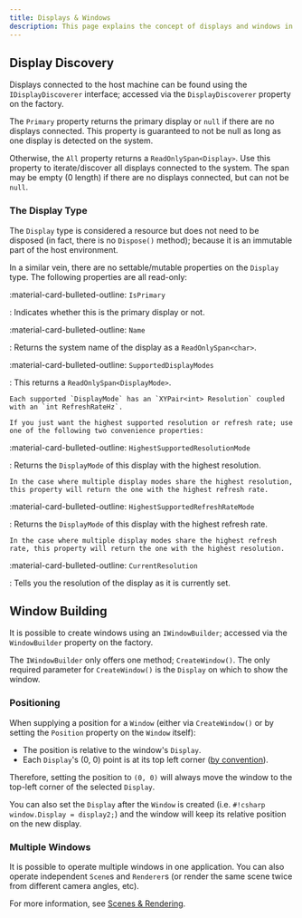 ```yaml
---
title: Displays & Windows
description: This page explains the concept of displays and windows in TinyFFR.
---
```


## Display Discovery

Displays connected to the host machine can be found using the `IDisplayDiscoverer` interface; accessed via the `DisplayDiscoverer` property on the factory.

The `Primary` property returns the primary display or `null` if there are no displays connected. This property is guaranteed to not be null as long as one display is detected on the system.

Otherwise, the `All` property returns a `ReadOnlySpan<Display>`. Use this property to iterate/discover all displays connected to the system. The span may be empty (0 length) if there are no displays connected, but can not be `null`.

### The Display Type

The `Display` type is considered a resource but does not need to be disposed (in fact, there is no `Dispose()` method); because it is an immutable part of the host environment.

In a similar vein, there are no settable/mutable properties on the `Display` type. The following properties are all read-only:

<span class="def-icon">:material-card-bulleted-outline:</span> `IsPrimary`

:   Indicates whether this is the primary display or not.

<span class="def-icon">:material-card-bulleted-outline:</span> `Name`

:   Returns the system name of the display as a `ReadOnlySpan<char>`.

<span class="def-icon">:material-card-bulleted-outline:</span> `SupportedDisplayModes`

:   This returns a `ReadOnlySpan<DisplayMode>`.

	Each supported `DisplayMode` has an `XYPair<int> Resolution` coupled with an `int RefreshRateHz`.

	If you just want the highest supported resolution or refresh rate; use one of the following two convenience properties:

<span class="def-icon">:material-card-bulleted-outline:</span> `HighestSupportedResolutionMode`

:   Returns the `DisplayMode` of this display with the highest resolution.

	In the case where multiple display modes share the highest resolution, this property will return the one with the highest refresh rate.

<span class="def-icon">:material-card-bulleted-outline:</span> `HighestSupportedRefreshRateMode`

:   Returns the `DisplayMode` of this display with the highest refresh rate.

	In the case where multiple display modes share the highest refresh rate, this property will return the one with the highest resolution.

<span class="def-icon">:material-card-bulleted-outline:</span> `CurrentResolution`

:   Tells you the resolution of the display as it is currently set.

## Window Building

It is possible to create windows using an `IWindowBuilder`; accessed via the `WindowBuilder` property on the factory.

The `IWindowBuilder` only offers one method; `CreateWindow()`. The only required parameter for `CreateWindow()` is the `Display` on which to show the window.

### Positioning

When supplying a position for a `Window` (either via `CreateWindow()` or by setting the `Position` property on the `Window` itself):

* The position is relative to the window's `Display`.
* Each `Display`'s (0, 0) point is at its top left corner ([by convention](conventions.md)).

Therefore, setting the position to `(0, 0)` will always move the window to the top-left corner of the selected `Display`.

You can also set the `Display` after the `Window` is created (i.e. `#!csharp window.Display = display2;`) and the window will keep its relative position on the new display.

### Multiple Windows

It is possible to operate multiple windows in one application. You can also operate independent `Scene`s and `Renderer`s (or render the same scene twice from different camera angles, etc).

For more information, see [Scenes & Rendering](scenes_and_rendering.md).